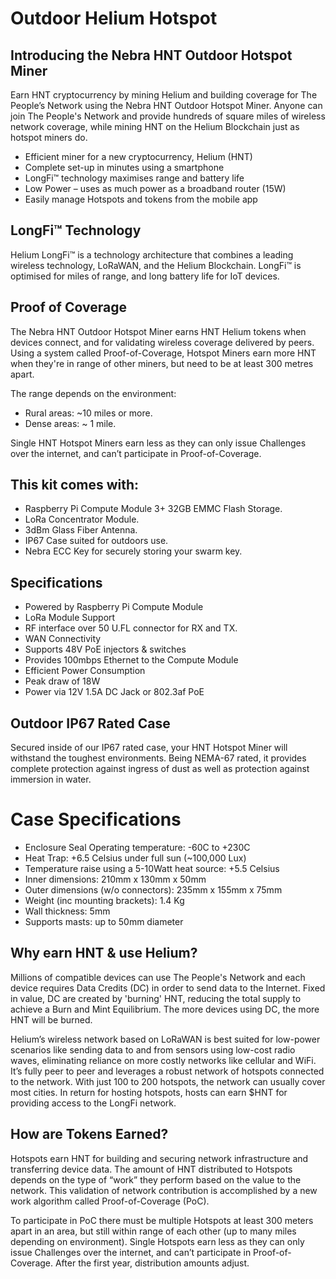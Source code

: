 # Outdoor Helium Hotspot

## Introducing the Nebra HNT Outdoor Hotspot Miner

Earn HNT cryptocurrency by mining Helium and building coverage for The People’s Network using the Nebra HNT Outdoor Hotspot Miner. Anyone can join The People's Network and provide hundreds of square miles of wireless network coverage, while mining HNT on the Helium Blockchain just as hotspot miners do.

* Efficient miner for a new cryptocurrency, Helium (HNT)
* Complete set-up in minutes using a smartphone
* LongFi™ technology maximises range and battery life
* Low Power – uses as much power as a broadband router (15W)
* Easily manage Hotspots and tokens from the mobile app

## LongFi™ Technology

Helium LongFi™ is a technology architecture that combines a leading wireless technology, LoRaWAN, and the Helium Blockchain. LongFi™ is optimised for miles of range, and long battery life for IoT devices.

## Proof of Coverage

The Nebra HNT Outdoor Hotspot Miner earns HNT Helium tokens when devices connect, and for validating wireless coverage delivered by peers. Using a system called Proof-of-Coverage, Hotspot Miners earn more HNT when they're in range of other miners, but need to be at least 300 metres apart.

The range depends on the environment:

* Rural areas: ~10 miles or more.
* Dense areas: ~ 1 mile.

Single HNT Hotspot Miners earn less as they can only issue Challenges over the internet, and can’t participate in Proof-of-Coverage.

## This kit comes with:

* Raspberry Pi Compute Module 3+ 32GB EMMC Flash Storage.
* LoRa Concentrator Module.
* 3dBm Glass Fiber Antenna.
* IP67 Case suited for outdoors use.
* Nebra ECC Key for securely storing your swarm key.

## Specifications

* Powered by Raspberry Pi Compute Module
* LoRa Module Support
* RF interface over 50 U.FL connector for RX and TX.
* WAN Connectivity
* Supports 48V PoE injectors & switches
* Provides 100mbps Ethernet to the Compute Module
* Efficient Power Consumption
* Peak draw of 18W
* Power via 12V 1.5A DC Jack or 802.3af PoE

## Outdoor IP67 Rated Case

Secured inside of our IP67 rated case, your HNT Hotspot Miner will withstand the toughest environments. Being NEMA-67 rated, it provides complete protection against ingress of dust as well as protection against immersion in water.



# Case Specifications

* Enclosure Seal Operating temperature: -60C to +230C
* Heat Trap: +6.5 Celsius under full sun (~100,000 Lux)
* Temperature raise using a 5-10Watt heat source: +5.5 Celsius
* Inner dimensions: 210mm x 130mm x 50mm
* Outer dimensions (w/o connectors): 235mm x 155mm x 75mm
* Weight (inc mounting brackets): 1.4 Kg
* Wall thickness: 5mm
* Supports masts: up to 50mm diameter

## Why earn HNT & use Helium?

Millions of compatible devices can use The People's Network and each device requires Data Credits (DC) in order to send data to the Internet. Fixed in value, DC are created by 'burning' HNT, reducing the total supply to achieve a Burn and Mint Equilibrium. The more devices using DC, the more HNT will be burned.

Helium’s wireless network based on LoRaWAN is best suited for low-power scenarios like sending data to and from sensors using low-cost radio waves, eliminating reliance on more costly networks like cellular and WiFi. It’s fully peer to peer and leverages a robust network of hotspots connected to the network. With just 100 to 200 hotspots, the network can usually cover most cities. In return for hosting hotspots, hosts can earn $HNT for providing access to the LongFi network.

## How are Tokens Earned?
Hotspots earn HNT for building and securing network infrastructure and transferring device data. The amount of HNT distributed to Hotspots depends on the type of “work” they perform based on the value to the network. This validation of network contribution is accomplished by a new work algorithm called Proof-of-Coverage (PoC).

To participate in PoC there must be multiple Hotspots at least 300 meters apart in an area, but still within range of each other (up to many miles depending on environment). Single Hotspots earn less as they can only issue Challenges over the internet, and can’t participate in Proof-of-Coverage. After the first year, distribution amounts adjust.
